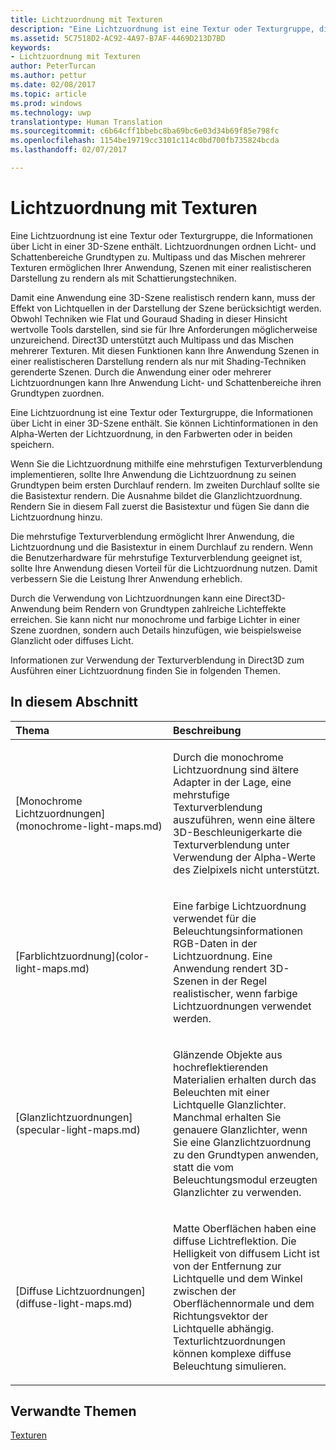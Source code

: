 ```yaml
---
title: Lichtzuordnung mit Texturen
description: "Eine Lichtzuordnung ist eine Textur oder Texturgruppe, die Informationen über Licht in der 3D-Szene enthält."
ms.assetid: 5C7518D2-AC92-4A97-B7AF-4469D213D7BD
keywords:
- Lichtzuordnung mit Texturen
author: PeterTurcan
ms.author: pettur
ms.date: 02/08/2017
ms.topic: article
ms.prod: windows
ms.technology: uwp
translationtype: Human Translation
ms.sourcegitcommit: c6b64cff1bbebc8ba69bc6e03d34b69f85e798fc
ms.openlocfilehash: 1154be19719cc3101c114c0bd700fb735824bcda
ms.lasthandoff: 02/07/2017

---
```


# <a name="light-mapping-with-textures"></a>Lichtzuordnung mit Texturen


Eine Lichtzuordnung ist eine Textur oder Texturgruppe, die Informationen über Licht in einer 3D-Szene enthält. Lichtzuordnungen ordnen Licht- und Schattenbereiche Grundtypen zu. Multipass und das Mischen mehrerer Texturen ermöglichen Ihrer Anwendung, Szenen mit einer realistischeren Darstellung zu rendern als mit Schattierungstechniken.

Damit eine Anwendung eine 3D-Szene realistisch rendern kann, muss der Effekt von Lichtquellen in der Darstellung der Szene berücksichtigt werden. Obwohl Techniken wie Flat und Gouraud Shading in dieser Hinsicht wertvolle Tools darstellen, sind sie für Ihre Anforderungen möglicherweise unzureichend. Direct3D unterstützt auch Multipass und das Mischen mehrerer Texturen. Mit diesen Funktionen kann Ihre Anwendung Szenen in einer realistischeren Darstellung rendern als nur mit Shading-Techniken gerenderte Szenen. Durch die Anwendung einer oder mehrerer Lichtzuordnungen kann Ihre Anwendung Licht- und Schattenbereiche ihren Grundtypen zuordnen.

Eine Lichtzuordnung ist eine Textur oder Texturgruppe, die Informationen über Licht in einer 3D-Szene enthält. Sie können Lichtinformationen in den Alpha-Werten der Lichtzuordnung, in den Farbwerten oder in beiden speichern.

Wenn Sie die Lichtzuordnung mithilfe eine mehrstufigen Texturverblendung implementieren, sollte Ihre Anwendung die Lichtzuordnung zu seinen Grundtypen beim ersten Durchlauf rendern. Im zweiten Durchlauf sollte sie die Basistextur rendern. Die Ausnahme bildet die Glanzlichtzuordnung. Rendern Sie in diesem Fall zuerst die Basistextur und fügen Sie dann die Lichtzuordnung hinzu.

Die mehrstufige Texturverblendung ermöglicht Ihrer Anwendung, die Lichtzuordnung und die Basistextur in einem Durchlauf zu rendern. Wenn die Benutzerhardware für mehrstufige Texturverblendung geeignet ist, sollte Ihre Anwendung diesen Vorteil für die Lichtzuordnung nutzen. Damit verbessern Sie die Leistung Ihrer Anwendung erheblich.

Durch die Verwendung von Lichtzuordnungen kann eine Direct3D-Anwendung beim Rendern von Grundtypen zahlreiche Lichteffekte erreichen. Sie kann nicht nur monochrome und farbige Lichter in einer Szene zuordnen, sondern auch Details hinzufügen, wie beispielsweise Glanzlicht oder diffuses Licht.

Informationen zur Verwendung der Texturverblendung in Direct3D zum Ausführen einer Lichtzuordnung finden Sie in folgenden Themen.

## <a name="span-idin-this-sectionspanin-this-section"></a><span id="in-this-section"></span>In diesem Abschnitt


<table>
<colgroup>
<col width="50%" />
<col width="50%" />
</colgroup>
<thead>
<tr class="header">
<th align="left">Thema</th>
<th align="left">Beschreibung</th>
</tr>
</thead>
<tbody>
<tr class="odd">
<td align="left"><p>[Monochrome Lichtzuordnungen](monochrome-light-maps.md)</p></td>
<td align="left"><p>Durch die monochrome Lichtzuordnung sind ältere Adapter in der Lage, eine mehrstufige Texturverblendung auszuführen, wenn eine ältere 3D-Beschleunigerkarte die Texturverblendung unter Verwendung der Alpha-Werte des Zielpixels nicht unterstützt.</p></td>
</tr>
<tr class="even">
<td align="left"><p>[Farblichtzuordnung](color-light-maps.md)</p></td>
<td align="left"><p>Eine farbige Lichtzuordnung verwendet für die Beleuchtungsinformationen RGB-Daten in der Lichtzuordnung. Eine Anwendung rendert 3D-Szenen in der Regel realistischer, wenn farbige Lichtzuordnungen verwendet werden.</p></td>
</tr>
<tr class="odd">
<td align="left"><p>[Glanzlichtzuordnungen](specular-light-maps.md)</p></td>
<td align="left"><p>Glänzende Objekte aus hochreflektierenden Materialien erhalten durch das Beleuchten mit einer Lichtquelle Glanzlichter. Manchmal erhalten Sie genauere Glanzlichter, wenn Sie eine Glanzlichtzuordnung zu den Grundtypen anwenden, statt die vom Beleuchtungsmodul erzeugten Glanzlichter zu verwenden.</p></td>
</tr>
<tr class="even">
<td align="left"><p>[Diffuse Lichtzuordnungen](diffuse-light-maps.md)</p></td>
<td align="left"><p>Matte Oberflächen haben eine diffuse Lichtreflektion. Die Helligkeit von diffusem Licht ist von der Entfernung zur Lichtquelle und dem Winkel zwischen der Oberflächennormale und dem Richtungsvektor der Lichtquelle abhängig. Texturlichtzuordnungen können komplexe diffuse Beleuchtung simulieren.</p></td>
</tr>
</tbody>
</table>

 

## <a name="span-idrelated-topicsspanrelated-topics"></a><span id="related-topics"></span>Verwandte Themen


[Texturen](textures.md)

 

 





